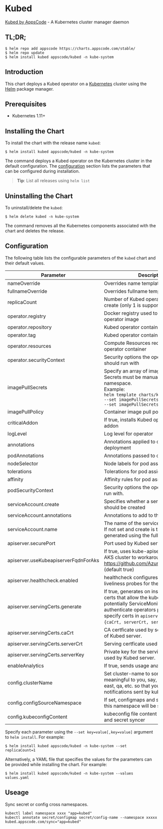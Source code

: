 # Kubed

[Kubed by AppsCode](https://github.com/appscode/kubed) - A Kubernetes cluster manager daemon

## TL;DR;

```console
$ helm repo add appscode https://charts.appscode.com/stable/
$ helm repo update
$ helm install kubed appscode/kubed -n kube-system
```

## Introduction

This chart deploys a Kubed operator on a [Kubernetes](http://kubernetes.io) cluster using the [Helm](https://helm.sh) package manager.

## Prerequisites

- Kubernetes 1.11+

## Installing the Chart

To install the chart with the release name `kubed`:

```console
$ helm install kubed appscode/kubed -n kube-system
```

The command deploys a Kubed operator on the Kubernetes cluster in the default configuration. The [configuration](#configuration) section lists the parameters that can be configured during installation.

> **Tip**: List all releases using `helm list`

## Uninstalling the Chart

To uninstall/delete the `kubed`:

```console
$ helm delete kubed -n kube-system
```

The command removes all the Kubernetes components associated with the chart and deletes the release.

## Configuration

The following table lists the configurable parameters of the `kubed` chart and their default values.

|              Parameter               |                                                                                                            Description                                                                                                             |       Default       |
|--------------------------------------|------------------------------------------------------------------------------------------------------------------------------------------------------------------------------------------------------------------------------------|---------------------|
| nameOverride                         | Overrides name template                                                                                                                                                                                                            | `""`                |
| fullnameOverride                     | Overrides fullname template                                                                                                                                                                                                        | `""`                |
| replicaCount                         | Number of Kubed operator replicas to create (only 1 is supported)                                                                                                                                                                  | `1`                 |
| operator.registry                    | Docker registry used to pull Kubed operator image                                                                                                                                                                                  | `appscode`          |
| operator.repository                  | Kubed operator container image                                                                                                                                                                                                     | `kubed`             |
| operator.tag                         | Kubed operator container image tag                                                                                                                                                                                                 | `v0.12.0`           |
| operator.resources                   | Compute Resources required by the operator container                                                                                                                                                                               | `{}`                |
| operator.securityContext             | Security options the operator container should run with                                                                                                                                                                            | `{}`                |
| imagePullSecrets                     | Specify an array of imagePullSecrets. Secrets must be manually created in the namespace. <br> Example: <br> `helm template charts/kubed \` <br> `--set imagePullSecrets[0].name=sec0 \` <br> `--set imagePullSecrets[1].name=sec1` | `[]`                |
| imagePullPolicy                      | Container image pull policy                                                                                                                                                                                                        | `IfNotPresent`      |
| criticalAddon                        | If true, installs Kubed operator as critical addon                                                                                                                                                                                 | `false`             |
| logLevel                             | Log level for operator                                                                                                                                                                                                             | `3`                 |
| annotations                          | Annotations applied to operator deployment                                                                                                                                                                                         | `{}`                |
| podAnnotations                       | Annotations passed to operator pod(s).                                                                                                                                                                                             | `{}`                |
| nodeSelector                         | Node labels for pod assignment                                                                                                                                                                                                     | `{}`                |
| tolerations                          | Tolerations for pod assignment                                                                                                                                                                                                     | `[]`                |
| affinity                             | Affinity rules for pod assignment                                                                                                                                                                                                  | `{}`                |
| podSecurityContext                   | Security options the operator pod should run with.                                                                                                                                                                                 | `{"fsGroup":65535}` |
| serviceAccount.create                | Specifies whether a service account should be created                                                                                                                                                                              | `true`              |
| serviceAccount.annotations           | Annotations to add to the service account                                                                                                                                                                                          | `{}`                |
| serviceAccount.name                  | The name of the service account to use. If not set and create is true, a name is generated using the fullname template                                                                                                             | `""`                |
| apiserver.securePort                 | Port used by Kubed server                                                                                                                                                                                                          | `"8443"`            |
| apiserver.useKubeapiserverFqdnForAks | If true, uses kube-apiserver FQDN for AKS cluster to workaround https://github.com/Azure/AKS/issues/522 (default true)                                                                                                             | `true`              |
| apiserver.healthcheck.enabled        | healthcheck configures the readiness and liveliness probes for the operator pod.                                                                                                                                                   | `false`             |
| apiserver.servingCerts.generate      | If true, generates on install/upgrade the certs that allow the kube-apiserver (and potentially ServiceMonitor) to authenticate operators pods. Otherwise specify certs in `apiserver.servingCerts.{caCrt, serverCrt, serverKey}`.  | `true`              |
| apiserver.servingCerts.caCrt         | CA certficate used by serving certificate of Kubed server.                                                                                                                                                                         | `""`                |
| apiserver.servingCerts.serverCrt     | Serving certficate used by Kubed server.                                                                                                                                                                                           | `""`                |
| apiserver.servingCerts.serverKey     | Private key for the serving certificate used by Kubed server.                                                                                                                                                                      | `""`                |
| enableAnalytics                      | If true, sends usage analytics                                                                                                                                                                                                     | `true`              |
| config.clusterName                   | Set cluster-name to something meaningful to you, say, prod, prod-us-east, qa, etc. so that you can distinguish notifications sent by kubed                                                                                         | `unicorn`           |
| config.configSourceNamespace         | If set, configmaps and secrets from only this namespace will be synced                                                                                                                                                             | `""`                |
| config.kubeconfigContent             | kubeconfig file content for configmap and secret syncer                                                                                                                                                                            | `""`                |


Specify each parameter using the `--set key=value[,key=value]` argument to `helm install`. For example:

```console
$ helm install kubed appscode/kubed -n kube-system --set replicaCount=1
```

Alternatively, a YAML file that specifies the values for the parameters can be provided while
installing the chart. For example:

```console
$ helm install kubed appscode/kubed -n kube-system --values values.yaml
```

## Useage

Sync secret or config cross namespaces.

```console
kubectl label namespace xxxx "app=kubed"
kubectl annotate secret/configmap secret/config-name --namespace xxxxx kubed.appscode.com/sync="app=kubed"
```
